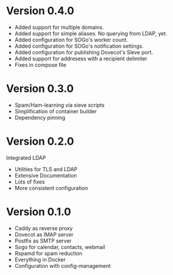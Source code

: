 Version 0.4.0
================

- Added support for multiple domains.
- Added support for simple aliases. No querying from LDAP, yet.
- Added configuration for SOGo's worker count.
- Added configuration for SOGo's notification settings.
- Added configuration for publishing Dovecot's Sieve port.
- Added support for addresess with a recipient delimiter
- Fixes in compose file


Version 0.3.0
=============

- Spam/Ham-learning via sieve scripts
- Simplification of container builder
- Dependency pinning


Version 0.2.0
=============

Integrated LDAP
- Utilities for TLS and LDAP
- Extensive Documentation
- Lots of fixes
- More consistent configuration


Version 0.1.0
=============

- Caddy as reverse proxy
- Dovecot as IMAP server
- Postfix as SMTP server
- Sogo for calendar, contacts, webmail
- Rspamd for spam reduction
- Everything in Docker
- Configuration with config-management
